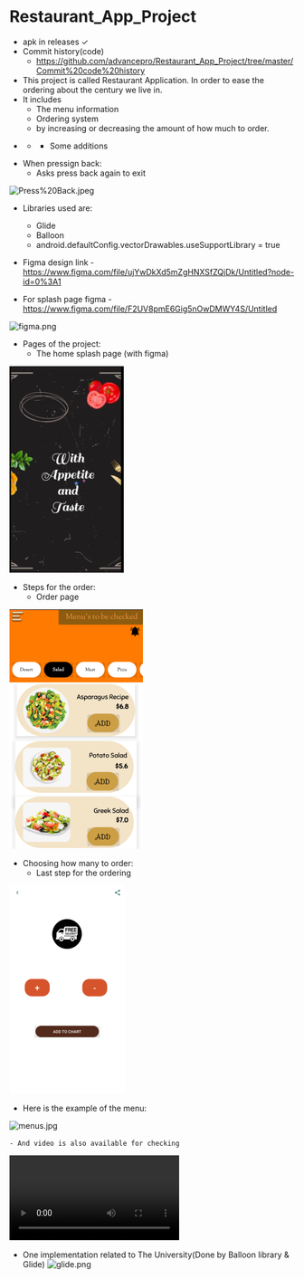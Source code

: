 # Restaurant_App_Project

* apk in releases ✓
* Commit history(code)
    - https://github.com/advancepro/Restaurant_App_Project/tree/master/Commit%20code%20history
* This project is called Restaurant Application. In order to ease the ordering about the century we live in.
* It includes 
    - The menu information
    - Ordering system 
    - by increasing or decreasing the amount of how much to order.
    
- - - Some additions 
* When pressign back:
    - Asks press back again to exit

![Press%20Back.jpeg](https://github.com/advancepro/Restaurant_App_Project/blob/master/screens/Press%20Back.jpeg)
 
* Libraries used are:
    - Glide
    - Balloon
    - android.defaultConfig.vectorDrawables.useSupportLibrary = true
    
* Figma design link - https://www.figma.com/file/ujYwDkXd5mZgHNXSfZQjDk/Untitled?node-id=0%3A1

* For splash page figma - https://www.figma.com/file/F2UV8pmE6Gig5nOwDMWY4S/Untitled

![figma.png](https://github.com/advancepro/Restaurant_App_Project/blob/master/screens/figma.PNG)

* Pages of the project:
    - The home splash page (with figma)
    
![home.png](https://github.com/advancepro/Restaurant_App/blob/master/screens/home.PNG)
    
* Steps for the order:
    - Order page
    
![mainactivity.png](https://github.com/advancepro/Restaurant_App/blob/master/screens/mainactivity2.PNG)

* Choosing how many to order:
    - Last step for the ordering
    
![details.png](https://github.com/advancepro/Restaurant_App/blob/master/details.PNG)

* Here is the example of the menu:

![menus.jpg](https://github.com/advancepro/Restaurant_App_Project/blob/master/screens/menus.jpg)

    - And video is also available for checking
    
   ![video.mp4](https://github.com/advancepro/Restaurant_App/blob/master/video.mp4)


* One implementation related to The University(Done by Balloon library & Glide)
![glide.png](https://github.com/advancepro/Restaurant_App_Project/blob/master/screens/Glide.jpeg)




    
